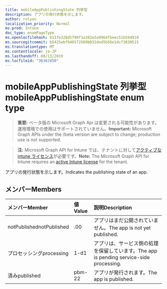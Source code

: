 ```yaml
---
title: mobileAppPublishingState 列挙型
description: アプリの発行状態を示します。
author: rolyon
localization_priority: Normal
ms.prod: Intune
doc_type: enumPageType
ms.openlocfilehash: b117e328d5f99f1a382e5a9964fbeec51b594910
ms.sourcegitcommit: b5425ebf648572569b032ded5b56e1dcf3830515
ms.translationtype: MT
ms.contentlocale: ja-JP
ms.lasthandoff: 08/13/2019
ms.locfileid: "36367450"
---
```

# <a name="mobileapppublishingstate-enum-type"></a><span data-ttu-id="7579d-103">mobileAppPublishingState 列挙型</span><span class="sxs-lookup"><span data-stu-id="7579d-103">mobileAppPublishingState enum type</span></span>

> <span data-ttu-id="7579d-104">**重要:** ベータ版の Microsoft Graph Api は変更される可能性があります。運用環境での使用はサポートされていません。</span><span class="sxs-lookup"><span data-stu-id="7579d-104">**Important:** Microsoft Graph APIs under the /beta version are subject to change; production use is not supported.</span></span>

> <span data-ttu-id="7579d-105">**注:** Microsoft Graph API for Intune では、テナントに対して[アクティブな intune ライセンス](https://go.microsoft.com/fwlink/?linkid=839381)が必要です。</span><span class="sxs-lookup"><span data-stu-id="7579d-105">**Note:** The Microsoft Graph API for Intune requires an [active Intune license](https://go.microsoft.com/fwlink/?linkid=839381) for the tenant.</span></span>

<span data-ttu-id="7579d-106">アプリの発行状態を示します。</span><span class="sxs-lookup"><span data-stu-id="7579d-106">Indicates the publishing state of an app.</span></span>

## <a name="members"></a><span data-ttu-id="7579d-107">メンバー</span><span class="sxs-lookup"><span data-stu-id="7579d-107">Members</span></span>
|<span data-ttu-id="7579d-108">メンバー</span><span class="sxs-lookup"><span data-stu-id="7579d-108">Member</span></span>|<span data-ttu-id="7579d-109">値</span><span class="sxs-lookup"><span data-stu-id="7579d-109">Value</span></span>|<span data-ttu-id="7579d-110">説明</span><span class="sxs-lookup"><span data-stu-id="7579d-110">Description</span></span>|
|:---|:---|:---|
|<span data-ttu-id="7579d-111">notPublished</span><span class="sxs-lookup"><span data-stu-id="7579d-111">notPublished</span></span>|<span data-ttu-id="7579d-112">.0</span><span class="sxs-lookup"><span data-stu-id="7579d-112">0</span></span>|<span data-ttu-id="7579d-113">アプリはまだ公開されていません。</span><span class="sxs-lookup"><span data-stu-id="7579d-113">The app is not yet published.</span></span>|
|<span data-ttu-id="7579d-114">プロセッシング</span><span class="sxs-lookup"><span data-stu-id="7579d-114">processing</span></span>|<span data-ttu-id="7579d-115">1-d</span><span class="sxs-lookup"><span data-stu-id="7579d-115">1</span></span>|<span data-ttu-id="7579d-116">アプリは、サービス側の処理を保留しています。</span><span class="sxs-lookup"><span data-stu-id="7579d-116">The app is pending service-side processing.</span></span>|
|<span data-ttu-id="7579d-117">済み</span><span class="sxs-lookup"><span data-stu-id="7579d-117">published</span></span>|<span data-ttu-id="7579d-118">pbm-2</span><span class="sxs-lookup"><span data-stu-id="7579d-118">2</span></span>|<span data-ttu-id="7579d-119">アプリが発行されます。</span><span class="sxs-lookup"><span data-stu-id="7579d-119">The app is published.</span></span>|



